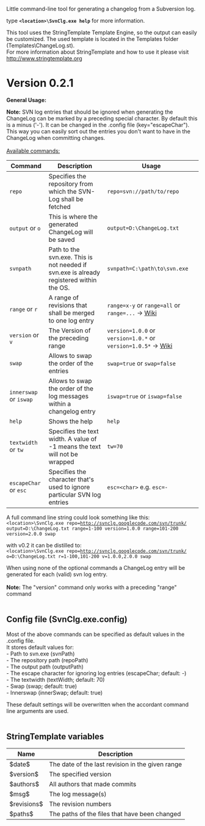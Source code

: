 Little command-line tool for generating a changelog from a Subversion log.

type <b><code>&lt;location&gt;\SvnClg.exe help</code></b> for more information.

This tool uses the StringTemplate Template Engine, so the output can easily be customized. The used template is located in the Templates folder (Templates\ChangeLog.st).<br>
For more information about StringTemplate and how to use it please visit <a href='http://www.stringtemplate.org'>http://www.stringtemplate.org</a>

<h1>Version 0.2.1</h1>

<b>General Usage:</b>

<b>Note:</b> SVN log entries that should be ignored when generating the ChangeLog can be marked by a preceding special character. By default this is a minus ('-'). It can be changed in the .config file (key="escapeChar"). This way you can easily sort out the entries you don't want to have in the ChangeLog when committing changes.<br>
<br>
<u>Available commands:</u><br>

<table><thead><th> <b>Command</b> </th><th> <b>Description</b> </th><th> <b>Usage</b> </th></thead><tbody>
<tr><td> <code>repo</code> </td><td> Specifies the repository from which the SVN-Log shall be fetched </td><td> <code>repo=svn://path/to/repo</code> </td></tr>
<tr><td> <code>output</code> or <code>o</code> </td><td> This is where the generated ChangeLog will be saved </td><td> <code>output=D:\ChangeLog.txt</code> </td></tr>
<tr><td> <code>svnpath</code> </td><td> Path to the svn.exe. This is not needed if svn.exe is already registered within the OS. </td><td> <code>svnpath=C:\path\to\svn.exe</code> </td></tr>
<tr><td> <code>range</code> or <code>r</code> </td><td> A range of revisions that shall be merged to one log entry </td><td> <code>range=x-y</code> or <code>range=all</code> or <code>range=...</code> -> <a href='Range.md'>Wiki</a> </td></tr>
<tr><td> <code>version</code> or <code>v</code> </td><td> The Version of the preceding range </td><td> <code>version=1.0.0</code> or <code>version=1.0.*</code> or <code>version=1.0.5*</code>  -> <a href='Version.md'>Wiki</a>  </td></tr>
<tr><td> <code>swap</code> </td><td> Allows to swap the order of the entries </td><td> <code>swap=true</code> or <code>swap=false</code> </td></tr>
<tr><td> <code>innerswap</code> or <code>iswap</code> </td><td> Allows to swap the order of the log messages within a changelog entry </td><td> <code>iswap=true</code> or <code>iswap=false</code> </td></tr>
<tr><td> <code>help</code> </td><td> Shows the help     </td><td> <code>help</code> </td></tr>
<tr><td> <code>textwidth</code> or <code>tw</code> </td><td> Specifies the text width. A value of -1 means the text will not be wrapped </td><td> <code>tw=70</code> </td></tr>
<tr><td> <code>escapeChar</code> or <code>esc</code> </td><td> Specifies the character that's used to ignore particular SVN log entries </td><td> <code>esc=&lt;char&gt;</code> e.g. <code>esc=-</code> </td></tr></tbody></table>

A full command line string could look something like this:<br>
<code>&lt;location&gt;\SvnClg.exe repo=http://svnclg.googlecode.com/svn/trunk/ output=D:\ChangeLog.txt range=1-100 version=1.0.0 range=101-200 version=2.0.0 swap</code>

with v0.2 it can be distilled to:<br>
<code>&lt;location&gt;\SvnClg.exe repo=http://svnclg.googlecode.com/svn/trunk/ o=D:\ChangeLog.txt r=1-100,101-200 v=1.0.0,2.0.0 swap</code>

When using none of the optional commands a ChangeLog entry will be generated for each (valid) svn log entry.<br>
<br>
<b>Note:</b> The "version" command only works with a preceding "range" command<br>
<br>
<h2>Config file (SvnClg.exe.config)</h2>
Most of the above commands can be specified as default values in the .config file.<br>
It stores default values for:<br>
- Path to svn.exe (svnPath)<br>
- The repository path (repoPath)<br>
- The output path (outputPath)<br>
- The escape character for ignoring log entries (escapeChar; default: -)<br>
- The textwidth (textWidth; default: 70)<br>
- Swap (swap; default: true)<br>
- Innerswap (innerSwap; default: true)<br>

These default settings will be overwritten when the accordant command line arguments are used.<br>
<br>
<h2>StringTemplate variables</h2>
<table><thead><th> <b>Name</b> </th><th> <b>Description</b> </th></thead><tbody>
<tr><td> $date$      </td><td> The date of the last revision in the given range </td></tr>
<tr><td> $version$   </td><td> The specified version </td></tr>
<tr><td> $authors$   </td><td> All authors that made commits </td></tr>
<tr><td> $msg$       </td><td> The log message(s) </td></tr>
<tr><td> $revisions$ </td><td> The revision numbers </td></tr>
<tr><td> $paths$     </td><td> The paths of the files that have been changed </td></tr>